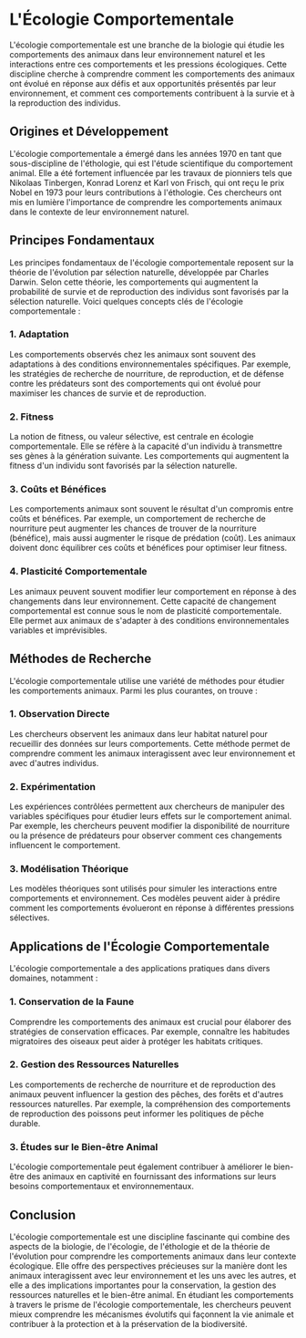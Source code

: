 # L'Écologie Comportementale

L'écologie comportementale est une branche de la biologie qui étudie les comportements des animaux dans leur environnement naturel et les interactions entre ces comportements et les pressions écologiques. Cette discipline cherche à comprendre comment les comportements des animaux ont évolué en réponse aux défis et aux opportunités présentés par leur environnement, et comment ces comportements contribuent à la survie et à la reproduction des individus.

## Origines et Développement

L'écologie comportementale a émergé dans les années 1970 en tant que sous-discipline de l'éthologie, qui est l'étude scientifique du comportement animal. Elle a été fortement influencée par les travaux de pionniers tels que Nikolaas Tinbergen, Konrad Lorenz et Karl von Frisch, qui ont reçu le prix Nobel en 1973 pour leurs contributions à l'éthologie. Ces chercheurs ont mis en lumière l'importance de comprendre les comportements animaux dans le contexte de leur environnement naturel.

## Principes Fondamentaux

Les principes fondamentaux de l'écologie comportementale reposent sur la théorie de l'évolution par sélection naturelle, développée par Charles Darwin. Selon cette théorie, les comportements qui augmentent la probabilité de survie et de reproduction des individus sont favorisés par la sélection naturelle. Voici quelques concepts clés de l'écologie comportementale :

### 1. **Adaptation**

Les comportements observés chez les animaux sont souvent des adaptations à des conditions environnementales spécifiques. Par exemple, les stratégies de recherche de nourriture, de reproduction, et de défense contre les prédateurs sont des comportements qui ont évolué pour maximiser les chances de survie et de reproduction.

### 2. **Fitness**

La notion de fitness, ou valeur sélective, est centrale en écologie comportementale. Elle se réfère à la capacité d'un individu à transmettre ses gènes à la génération suivante. Les comportements qui augmentent la fitness d'un individu sont favorisés par la sélection naturelle.

### 3. **Coûts et Bénéfices**

Les comportements animaux sont souvent le résultat d'un compromis entre coûts et bénéfices. Par exemple, un comportement de recherche de nourriture peut augmenter les chances de trouver de la nourriture (bénéfice), mais aussi augmenter le risque de prédation (coût). Les animaux doivent donc équilibrer ces coûts et bénéfices pour optimiser leur fitness.

### 4. **Plasticité Comportementale**

Les animaux peuvent souvent modifier leur comportement en réponse à des changements dans leur environnement. Cette capacité de changement comportemental est connue sous le nom de plasticité comportementale. Elle permet aux animaux de s'adapter à des conditions environnementales variables et imprévisibles.

## Méthodes de Recherche

L'écologie comportementale utilise une variété de méthodes pour étudier les comportements animaux. Parmi les plus courantes, on trouve :

### 1. **Observation Directe**

Les chercheurs observent les animaux dans leur habitat naturel pour recueillir des données sur leurs comportements. Cette méthode permet de comprendre comment les animaux interagissent avec leur environnement et avec d'autres individus.

### 2. **Expérimentation**

Les expériences contrôlées permettent aux chercheurs de manipuler des variables spécifiques pour étudier leurs effets sur le comportement animal. Par exemple, les chercheurs peuvent modifier la disponibilité de nourriture ou la présence de prédateurs pour observer comment ces changements influencent le comportement.

### 3. **Modélisation Théorique**

Les modèles théoriques sont utilisés pour simuler les interactions entre comportements et environnement. Ces modèles peuvent aider à prédire comment les comportements évolueront en réponse à différentes pressions sélectives.

## Applications de l'Écologie Comportementale

L'écologie comportementale a des applications pratiques dans divers domaines, notamment :

### 1. **Conservation de la Faune**

Comprendre les comportements des animaux est crucial pour élaborer des stratégies de conservation efficaces. Par exemple, connaître les habitudes migratoires des oiseaux peut aider à protéger les habitats critiques.

### 2. **Gestion des Ressources Naturelles**

Les comportements de recherche de nourriture et de reproduction des animaux peuvent influencer la gestion des pêches, des forêts et d'autres ressources naturelles. Par exemple, la compréhension des comportements de reproduction des poissons peut informer les politiques de pêche durable.

### 3. **Études sur le Bien-être Animal**

L'écologie comportementale peut également contribuer à améliorer le bien-être des animaux en captivité en fournissant des informations sur leurs besoins comportementaux et environnementaux.

## Conclusion

L'écologie comportementale est une discipline fascinante qui combine des aspects de la biologie, de l'écologie, de l'éthologie et de la théorie de l'évolution pour comprendre les comportements animaux dans leur contexte écologique. Elle offre des perspectives précieuses sur la manière dont les animaux interagissent avec leur environnement et les uns avec les autres, et elle a des implications importantes pour la conservation, la gestion des ressources naturelles et le bien-être animal. En étudiant les comportements à travers le prisme de l'écologie comportementale, les chercheurs peuvent mieux comprendre les mécanismes évolutifs qui façonnent la vie animale et contribuer à la protection et à la préservation de la biodiversité.